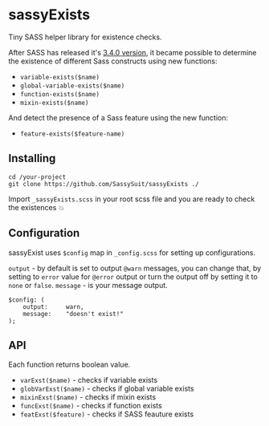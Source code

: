 sassyExists
===========

Tiny SASS helper library for existence checks. 

After SASS has released it's [3.4.0 version](http://sass-lang.com/documentation/file.SASS_CHANGELOG.html), it became possible to determine the existence of different Sass constructs using new functions:

* `variable-exists($name)`
* `global-variable-exists($name)`
* `function-exists($name)`
* `mixin-exists($name)`

And detect the presence of a Sass feature using the new function:

* `feature-exists($feature-name)`

## Installing

    cd /your-project
    git clone https://github.com/SassySuit/sassyExists ./

Import `_sassyExists.scss` in your root scss file and you are ready to check the existences :collision: 

## Configuration

sassyExist uses `$config` map in `_config.scss` for setting up configurations. 

`output` - by default is set to output `@warn` messages, you can
change that, by setting to `error` value for `@error` output or turn
the output off by setting it to `none` or `false`.
`message` - is your message output.

    $config: (
        output:     warn,
        message:    "doesn't exist!"
    );

## API 

Each function returns boolean value.

* `varExst($name)` - checks if variable exists
* `globVarExst($name)` - checks if global variable exists
* `mixinExst($name)` - checks if mixin exists
* `funcExst($name)` - checks if function exists
* `featExst($feature)` - checks if SASS feauture exists

